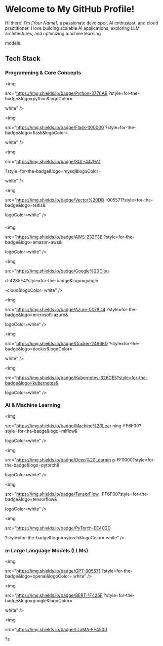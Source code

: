 # Welcome to My GitHub Profile!

Hi there! I'm *[Your Name]*, a passionate developer, Al enthusiast, and cloud practitioner. I love building scalable Al applications, exploring LLM architectures, and optimizing machine learning

models.

## Tech Stack

### Programming & Core Concepts

<p align="left">

<img

src="https://img.shields.io/badge/Python-3776AB ?style=for-the-badge&logo=python&logoColor=

white" />

<img

src="https://img.shields.io/badge/Flask-000000 ?style=for-the-badge&logo=flask&logoColor=

white" />

<img

src="https://img.shields.io/badge/SQL-4479A1

?style=for-the-badge&logo=mysql&logoColor=

white" />

<img

src="https://img.shields.io/badge/Vector%20DB -005571?style=for-the-badge&logo=redis&

logoColor=white" />

</p>

###

<p align="left">

<img

src="https://img.shields.io/badge/AWS-232F3E ?style=for-the-badge&logo=amazon-aws&

logoColor=white" />

<img

src="https://img.shields.io/badge/Google%20Clou

d-4285F4?style=for-the-badge&logo=google

-cloud&logoColor=white" />

<img

src="https://img.shields.io/badge/Azure-0078D4 ?style=for-the-badge&logo=microsoft-azure&

logoColor=white" />

<img

src="https://img.shields.io/badge/Docker-2496ED ?style=for-the-badge&logo=docker&logoColor=

white" />

<img

src="https://img.shields.io/badge/Kubernetes-326CE5?style=for-the-badge&logo=kubernetes&

logoColor=white" />

</p>

### Al & Machine Learning

<p align="left">

<img

src="https://img.shields.io/badge/Machine%20Lear ning-FF6F00?style=for-the-badge&logo=mlflow&

logoColor=white" />

<img

src="https://img.shields.io/badge/Deep%20Learnin g-FF0000?style=for-the-badge&logo=pytorch&

logoColor=white" />

<img

src="https://img.shields.io/badge/TensorFlow -FF6F00?style=for-the-badge&logo=tensorflow&

logoColor=white" />

<img

src="https://img.shields.io/badge/PyTorch-EE4C2C

?style=for-the-badge&logo=pytorch&logoColor= white" />

</p>

### m Large Language Models (LLMs)

<p align="left">

<img

src="https://img.shields.io/badge/GPT-005571 ?style=for-the-badge&logo=openai&logoColor= white" />

<img

src="https://img.shields.io/badge/BERT-1F425F ?style=for-the-badge&logo=google&logoColor=

white" />

<img

src="https://img.shields.io/badge/LLaMA-FF4500

?s
